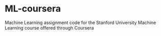 # ML-coursera
Machine Learning assignment code for the Stanford University Machine Learning course offered through Coursera
